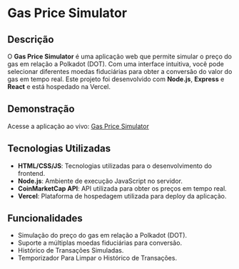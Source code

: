 # Gas Price Simulator


## Descrição
O **Gas Price Simulator** é uma aplicação web que permite simular o preço do gas em relação a Polkadot (DOT). Com uma interface intuitiva, você pode selecionar diferentes moedas fiduciárias para obter a conversão do valor do gas em tempo real. Este projeto foi desenvolvido com **Node.js**, **Express** e **React** e está hospedado na Vercel.

## Demonstração
Acesse a aplicação ao vivo: [Gas Price Simulator](https://gas-simulator.vercel.app/)

## Tecnologias Utilizadas
- **HTML/CSS/JS**: Tecnologias utilizadas para o desenvolvimento do frontend.
- **Node.js**: Ambiente de execução JavaScript no servidor.
- **CoinMarketCap API**: API utilizada para obter os preços em tempo real.
- **Vercel**: Plataforma de hospedagem utilizada para deploy da aplicação.

## Funcionalidades
- Simulação do preço do gas em relação a Polkadot (DOT).
- Suporte a múltiplas moedas fiduciárias para conversão.
- Histórico de Transações Simuladas.
- Temporizador Para Limpar o Histórico de Transações.


